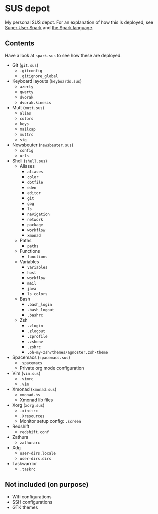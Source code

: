 # SUS depot
My personal SUS depot.
For an explanation of how this is deployed, see [Super User Spark](https://github.com/NorfairKing/super-user-spark) and [the Spark language](https://github.com/NorfairKing/super-user-spark/blob/master/doc/language.md).

## Contents
Have a look at `spark.sus` to see how these are deployed.

- Git (`git.sus`)
    - `.gitconfig`
    - `.gitignore_global`
- Keyboard layouts (`keyboards.sus`)
    - `azerty`
    - `qwerty`
    - `dvorak`
    - `dvorak.kinesis`
- Mutt (`mutt.sus`)
    - `alias`
    - `colors`
    - `keys`
    - `mailcap`
    - `muttrc`
    - `sig`
- Newsbeuter (`newsbeuter.sus`)
    - `config`
    - `urls`
- Shell (`shell.sus`)
    - Aliases
      - `aliases`
      - `color`
      - `dotfile`
      - `eden`
      - `editor`
      - `git`
      - `gpg`
      - `ls`
      - `navigation`
      - `network`
      - `package`
      - `workflow`
      - `xmonad`
    - Paths
      - `paths`
    - Functions
      - `functions`
    - Variables
      - `variables`
      - `host`
      - `workflow`
      - `mail`
      - `java`
      - `ls_colors`
    - Bash
      - `.bash_login`
      - `.bash_logout`
      - `.bashrc`
    - Zsh
      - `.zlogin`
      - `.zlogout`
      - `.zprofile`
      - `.zshenv`
      - `.zshrc`
      - `.oh-my-zsh/themes/agnoster.zsh-theme`
- Spacemacs (`spacemacs.sus`)
  - `.spacemacs`
  - Private org mode configuration
- Vim (`vim.sus`)
    - `.vimrc`
    - `.vim`
- Xmonad (`xmonad.sus`)
    - `xmonad.hs`
    - Xmonad lib files
- Xorg (`xorg.sus`)
    - `.xinitrc`
    - `.Xresources`
    - Monitor setup config: `.screen`
- Redshift
    - `redshift.conf`
- Zathura
    - `zathurarc`
- Xdg
    - `user-dirs.locale`
    - `user-dirs.dirs`
- Taskwarrior
    - `.taskrc`

## Not included (on purpose)

- Wifi configurations
- SSH configurations
- GTK themes

